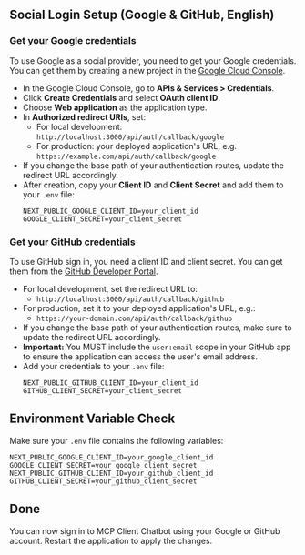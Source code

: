 ## Social Login Setup (Google & GitHub, English)

### Get your Google credentials
To use Google as a social provider, you need to get your Google credentials. You can get them by creating a new project in the [Google Cloud Console](https://console.cloud.google.com/apis/dashboard).

- In the Google Cloud Console, go to **APIs & Services > Credentials**.
- Click **Create Credentials** and select **OAuth client ID**.
- Choose **Web application** as the application type.
- In **Authorized redirect URIs**, set:
  - For local development: `http://localhost:3000/api/auth/callback/google`
  - For production: your deployed application's URL, e.g. `https://example.com/api/auth/callback/google`
- If you change the base path of your authentication routes, update the redirect URL accordingly.
- After creation, copy your **Client ID** and **Client Secret** and add them to your `.env` file:
  ```
  NEXT_PUBLIC_GOOGLE_CLIENT_ID=your_client_id
  GOOGLE_CLIENT_SECRET=your_client_secret
  ```

### Get your GitHub credentials
To use GitHub sign in, you need a client ID and client secret. You can get them from the [GitHub Developer Portal](https://github.com/settings/developers).

- For local development, set the redirect URL to:
  - `http://localhost:3000/api/auth/callback/github`
- For production, set it to your deployed application's URL, e.g.:
  - `https://your-domain.com/api/auth/callback/github`
- If you change the base path of your authentication routes, make sure to update the redirect URL accordingly.
- **Important:** You MUST include the `user:email` scope in your GitHub app to ensure the application can access the user's email address.
- Add your credentials to your `.env` file:
  ```
  NEXT_PUBLIC_GITHUB_CLIENT_ID=your_client_id
  GITHUB_CLIENT_SECRET=your_client_secret
  ```

## Environment Variable Check

Make sure your `.env` file contains the following variables:

```
NEXT_PUBLIC_GOOGLE_CLIENT_ID=your_google_client_id
GOOGLE_CLIENT_SECRET=your_google_client_secret
NEXT_PUBLIC_GITHUB_CLIENT_ID=your_github_client_id
GITHUB_CLIENT_SECRET=your_github_client_secret
```

## Done

You can now sign in to MCP Client Chatbot using your Google or GitHub account. Restart the application to apply the changes. 